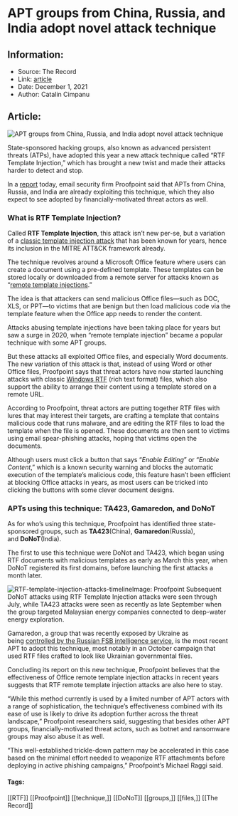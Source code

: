 # APT groups from China, Russia, and India adopt novel attack technique
### 

## Information:
+ Source: The Record
+ Link: [article](https://therecord.media/apt-groups-from-china-russia-and-india-adopt-novel-attack-technique/)
+ Date: December 1, 2021
+ Author: Catalin Cimpanu


## Article:
![APT groups from China, Russia, and India adopt novel attack technique](https://therecord.media/wp-content/uploads/2021/12/RTF-template-injection.png)

State-sponsored hacking groups, also known as advanced persistent threats (ATPs), have adopted this year a new attack technique called “RTF Template Injection,” which has brought a new twist and made their attacks harder to detect and stop.


In a [report](https://www.proofpoint.com/us/blog/threat-insight/injection-new-black-novel-rtf-template-inject-technique-poised-widespread) today, email security firm Proofpoint said that APTs from China, Russia, and India are already exploiting this technique, which they also expect to see adopted by financially-motivated threat actors as well.


### What is RTF Template Injection?


Called **RTF Template Injection**, this attack isn’t new per-se, but a variation of a [classic template injection attack](https://attack.mitre.org/techniques/T1221/) that has been known for years, hence its inclusion in the MITRE ATT&CK framework already.


The technique revolves around a Microsoft Office feature where users can create a document using a pre-defined template. These templates can be stored locally or downloaded from a remote server for attacks known as “[remote template injections](https://blog.sunggwanchoi.com/remote-template-injection/).”


The idea is that attackers can send malicious Office files—such as DOC, XLS, or PPT—to victims that are benign but then load malicious code via the template feature when the Office app needs to render the content.


Attacks abusing template injections have been taking place for years but saw a surge in 2020, when “remote template injection” became a popular technique with some APT groups.


But these attacks all exploited Office files, and especially Word documents. The new variation of this attack is that, instead of using Word or other Office files, Proofpoint says that threat actors have now started launching attacks with classic [Windows RTF](https://en.wikipedia.org/wiki/Rich_Text_Format) (rich text format) files, which also support the ability to arrange their content using a template stored on a remote URL.


According to Proofpoint, threat actors are putting together RTF files with lures that may interest their targets, are crafting a template that contains malicious code that runs malware, and are editing the RTF files to load the template when the file is opened. These documents are then sent to victims using email spear-phishing attacks, hoping that victims open the documents.


Although users must click a button that says “*Enable Editing*” or “*Enable Content*,” which is a known security warning and blocks the automatic execution of the template’s malicious code, this feature hasn’t been efficient at blocking Office attacks in years, as most users can be tricked into clicking the buttons with some clever document designs.


### APTs using this technique: TA423, Gamaredon, and DoNoT


As for who’s using this technique, Proofpoint has identified three state-sponsored groups, such as **TA423**(China), **Gamaredon**(Russia), and **DoNoT**(India).


The first to use this technique were DoNot and TA423, which began using RTF documents with malicious templates as early as March this year, when DoNoT registered its first domains, before launching the first attacks a month later.


![RTF-template-injection-attacks-timeline](https://www-therecord.recfut.com/wp-content/uploads/2021/12/RTF-template-injection-attacks-timeline-1024x506.png)Image: Proofpoint
Subsequent DoNoT attacks using RTF Template Injection attacks were seen through July, while TA423 attacks were seen as recently as late September when the group targeted Malaysian energy companies connected to deep-water energy exploration. 


Gamaredon, a group that was recently exposed by Ukraine as being [controlled by the Russian FSB intelligence service](https://therecord.media/ukraine-discloses-identity-of-gamaredon-members-links-it-to-russias-fsb/), is the most recent APT to adopt this technique, most notably in an October campaign that used RTF files crafted to look like Ukrainian governmental files.


Concluding its report on this new technique, Proofpoint believes that the effectiveness of Office remote template injection attacks in recent years suggests that RTF remote template injection attacks are also here to stay.


“While this method currently is used by a limited number of APT actors with a range of sophistication, the technique’s effectiveness combined with its ease of use is likely to drive its adoption further across the threat landscape,” Proofpoint researchers said, suggesting that besides other APT groups, financially-motivated threat actors, such as botnet and ransomware groups may also abuse it as well.


“This well-established trickle-down pattern may be accelerated in this case based on the minimal effort needed to weaponize RTF attachments before deploying in active phishing campaigns,” Proofpoint’s Michael Raggi said.





#### Tags:
[[RTF]] [[Proofpoint]] [[technique,]] [[DoNoT]] [[groups,]] [[files,]] [[The Record]]
